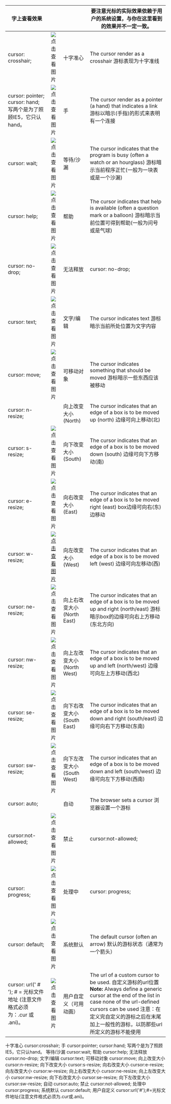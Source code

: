 | 字上查看效果                                                 |                                                              |                            | 要注意光标的实际效果依赖于用户的系统设置，与你在这里看到的效果并不一定一致。 |
| ------------------------------------------------------------ | ------------------------------------------------------------ | -------------------------- | ------------------------------------------------------------ |
| cursor: crosshair;                                           | ![点击查看图片](http://hiphotos.baidu.com/wydmz/pic/item/148aa2d3782b2dd8a9ec9a06.jpg) | 十字准心                   | The cursor render as a crosshair 游标表现为十字准线          |
| cursor: pointer; cursor: hand; 写两个是为了照顾IE5，它只认hand。 | ![点击查看图片](http://hiphotos.baidu.com/wydmz/pic/item/217f41df98ebb61463279806.jpg) | 手                         | The cursor render as a pointer (a hand) that indicates a link 游标以暗示(手指)的形式来表明有一个连接 |
| cursor: wait;                                                | ![点击查看图片](http://hiphotos.baidu.com/wydmz/pic/item/dfbfda1350205ed7f7039e06.jpg) | 等待/沙漏                  | The cursor indicates that the program is busy (often a watch or an hourglass) 游标暗示当前程序正忙(一般为一块表或是一个沙漏) |
| cursor: help;                                                | ![点击查看图片](http://hiphotos.baidu.com/wydmz/pic/item/c548e051eb10ba1f367abe00.jpg) | 帮助                       | The cursor indicates that help is available (often a question mark or a balloon) 游标暗示当前位置可得到帮助(一般为问号或是气球) |
| cursor: no-drop;                                             | ![点击查看图片](http://hiphotos.baidu.com/wydmz/pic/item/276e769762e7016a55fb9600.jpg) | 无法释放                   | cursor: no-drop;                                             |
| cursor: text;                                                | ![点击查看图片](http://hiphotos.baidu.com/wydmz/pic/item/2fbd6d6d68f28efc43169400.jpg) | 文字/编辑                  | The cursor indicates text 游标暗示当前所处位置为文字内容     |
| cursor: move;                                                | ![点击查看图片](http://hiphotos.baidu.com/wydmz/pic/item/a75ae3de3388ed5fccbf1a01.jpg) | 可移动对象                 | The cursor indicates something that should be moved 游标暗示一些东西应该被移动 |
| cursor: n-resize;                                            |                                                              | 向上改变大小(North)        | The cursor indicates that an edge of a box is to be moved up (north) 边缘可向上移动(北) |
| cursor: s-resize;                                            | ![点击查看图片](http://hiphotos.baidu.com/wydmz/pic/item/a710fd4b24184ff782025c02.jpg) | 向下改变大小(South)        | The cursor indicates that an edge of a box is to be moved down (south) 边缘可向下方移动(南) |
| cursor: e-resize;                                            | ![点击查看图片](http://hiphotos.baidu.com/wydmz/pic/item/a74023f0750966a8a40f5202.jpg) | 向右改变大小(East)         | The cursor indicates that an edge of a box is to be moved right (east) box边缘可向右(东)边移动 |
| cursor: w-resize;                                            | [![点击查看图片](http://hiphotos.baidu.com/wydmz/pic/item/a74023f0750966a8a40f5202.jpg)](http://hiphotos.baidu.com/wydmz/pic/item/a74023f0750966a8a40f5202.jpg) | 向左改变大小(West)         | The cursor indicates that an edge of a box is to be moved left (west) 边缘可向左移动(西) |
| cursor: ne-resize;                                           | ![点击查看图片](http://hiphotos.baidu.com/wydmz/pic/item/307059f7d55fa425720eec0c.jpg) | 向上右改变大小(North East) | The cursor indicates that an edge of a box is to be moved up and right (north/east) 游标暗示box的边缘可向右上方移动(东北方向) |
| cursor: nw-resize;                                           | ![点击查看图片](http://hiphotos.baidu.com/wydmz/pic/item/045d5cf39ec747cc0a46e00c.jpg) | 向上左改变大小(North West) | The cursor indicates that an edge of a box is to be moved up and left (north/west) 边缘可向左上方移动(西北) |
| cursor: se-resize;                                           | ![点击查看图片](http://hiphotos.baidu.com/wydmz/pic/item/045d5cf39ec747cc0a46e00c.jpg) | 向下右改变大小(South East) | The cursor indicates that an edge of a box is to be moved down and right (south/east) 边缘可向右下方移动(东南) |
| cursor: sw-resize;                                           | ![点击查看图片](http://hiphotos.baidu.com/wydmz/pic/item/b848cd166aee9356f3de320b.jpg) | 向下左改变大小(South West) | The cursor indicates that an edge of a box is to be moved down and left (south/west) 边缘可向左下方移动(西南) |
| cursor: auto;                                                |                                                              | 自动                       | The browser sets a cursor 浏览器设置一个游标                 |
| cursor:not-allowed;                                          | ![点击查看图片](http://hiphotos.baidu.com/wydmz/pic/item/858de48f1740a8e9f01f360b.jpg) | 禁止                       | cursor:not-allowed;                                          |
| cursor: progress;                                            | ![点击查看图片](http://hiphotos.baidu.com/wydmz/pic/item/fa07c4ee6d0b062e2df5340b.jpg) | 处理中                     | cursor: progress;                                            |
| cursor: default;                                             | ![点击查看图片](http://hiphotos.baidu.com/wydmz/pic/item/bcd335387dc2ad2497ddd814.jpg) | 系统默认                   | The default cursor (often an arrow) 默认的游标状态（通常为一个箭头） |
| cursor: url(' # '); # = 光标文件地址   (注意文件格式必须为：.cur 或 .ani)。 | ![点击查看图片](http://hiphotos.baidu.com/wydmz/pic/item/7a84c123e4c89d43ad34de14.jpg) | 用户自定义（可用动画）     | The url of a custom cursor to be used. 自定义游标的url位置**Note:** Always define a generic cursor at the end of the list in case none of the url-defined cursors can be used 注意：在定义完自定义的游标之后在末尾加上一般性的游标，以防那些url所定义的游标不能使用 |

 十字准心 cursor:crosshair;
手  cursor:pointer;
  cursor:hand;
  写两个是为了照顾IE5，它只认hand。
等待/沙漏 cursor:wait;
帮助  cursor:help;
无法释放 cursor:no-drop;
文字/编辑 cursor:text;
可移动对象 cursor:move;
向上改变大小 cursor:n-resize;
向下改变大小 cursor:s-resize;
向右改变大小 cursor:e-resize;
向左改变大小 cursor:w-resize;
向上右改变大小 cursor:ne-resize;
向上左改变大小 cursor:nw-resize;
向下右改变大小 cursor:se-resize;
向下左改变大小 cursor:sw-resize;
自动  cursor:auto;
禁止  cursor:not-allowed;
处理中  cursor:progress;
系统默认 cursor:default;
用户自定义 cursor:url('#');#=光标文件地址(注意文件格式必须为.cur或.ani)。